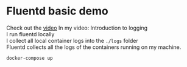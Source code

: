 # Fluentd basic demo

Check out the [video](https://youtu.be/MMVdkzeQ848)
In my video: Introduction to logging <br/>
I run fluentd locally <br/>
I collect all local container logs into the `./logs` folder <br/>
Fluentd collects all the logs of the containers running on my machine.

```
docker-compose up
```